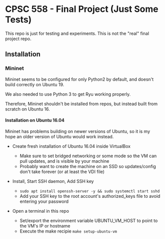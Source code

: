 

# CPSC 558 - Final Project (Just Some Tests)

This repo is just for testing and experiments. This is not the "real" final project repo.

## Installation

### Mininet

Mininet seems to be configured for only Python2 by default, and doesn't build correctly on Ubuntu 19.

We also needed to use Python 3 to get Ryu working properly.

Therefore, Mininet shouldn't be installed from repos, but instead built from scratch on Ubuntu 16.

#### Installation on Ubuntu 16.04

Mininet has problems building on newer versions of Ubuntu, so it is my hope an older version of Ubuntu would work instead.

* Create fresh installation of Ubuntu 16.04 inside VirtualBox
    * Make sure to set bridged networking or some mode so the VM can pull updates, and is visible by your machine
    * Probably want to create the machine on an SSD so updates/config don't take forever (or at least the VDI file)

* Install, Start SSH daemon, Add SSH key
    * ```sudo apt install openssh-server -y && sudo systemctl start sshd```
    * Add your SSH key to the root account's authorized_keys file to avoid entering your password

* Open a terminal in this repo
    * Set/export the environment variable UBUNTU_VM_HOST to point to the VM's IP or hostname
    * Execute the make recipie ```make setup-ubuntu-vm```






